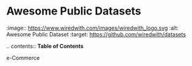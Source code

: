 Awesome Public Datasets
=======================

:image:: https://www.wiredwith.com/images/wiredwith_logo.svg
:alt: Awesome Public Dataset
:target: https://github.com/wiredwith/datasets

.. contents:: **Table of Contents**

    
e-Commerce
